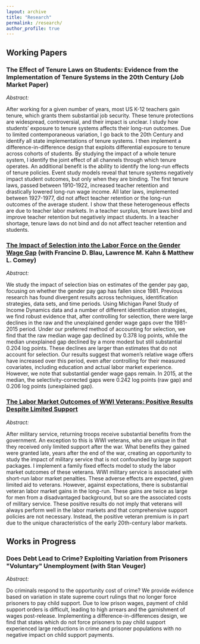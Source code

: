 ```yaml
---
layout: archive
title: "Research"
permalink: /research/
author_profile: true
---
```


## Working Papers

### The Effect of Tenure Laws on Students: Evidence from the Implementation of Tenure Systems in the 20th Century (Job Market Paper)

*Abstract:*

After working for a given number of years, most US K-12 teachers gain tenure, which grants them substantial job security. These tenure protections are widespread, controversial, and their impact is unclear. I study how students’ exposure to tenure systems affects their long-run outcomes. Due to limited contemporaneous variation, I go back to the 20th Century and identify all state implementations of tenure systems. I then implement a difference-in-difference design that exploits differential exposure to tenure across cohorts of students. By studying the impact of a whole tenure system, I identify the joint effect of all channels through which tenure operates. An additional benefit is the ability to identify the long-run effects of tenure policies. Event study models reveal that tenure systems negatively impact student outcomes, but only when they are binding. The first tenure laws, passed between 1910-1922, increased teacher retention and drastically lowered long-run wage income. All later laws, implemented between 1927-1977, did not affect teacher retention or the long-run outcomes of the average student. I show that these heterogeneous effects are due to teacher labor markets. In a teacher surplus, tenure laws bind and improve teacher retention but negatively impact students. In a teacher shortage, tenure laws do not bind and do not affect teacher retention and students.

### [The Impact of Selection into the Labor Force on the Gender Wage Gap](https://www.nber.org/papers/w28855) (with Francine D. Blau, Lawrence M. Kahn & Matthew L. Comey)

*Abstract:*

We study the impact of selection bias on estimates of the gender pay gap, focusing on whether the gender pay gap has fallen since 1981. Previous research has found divergent results across techniques, identification strategies, data sets, and time periods. Using Michigan Panel Study of Income Dynamics data and a number of different identification strategies, we find robust evidence that, after controlling for selection, there were large declines in the raw and the unexplained gender wage gaps over the 1981-2015 period. Under our preferred method of accounting for selection, we find that the raw median wage gap declined by 0.378 log points, while the median unexplained gap declined by a more modest but still substantial 0.204 log points. These declines are larger than estimates that do not account for selection. Our results suggest that women’s relative wage offers have increased over this period, even after controlling for their measured covariates, including education and actual labor market experience. However, we note that substantial gender wage gaps remain. In 2015, at the median, the selectivity-corrected gaps were 0.242 log points (raw gap) and 0.206 log points (unexplained gap).

### [The Labor Market Outcomes of WWI Veterans: Positive Results Despite Limited Support](https://github.com/nboboshko/nboboshko.github.io/raw/master/files/BOBOSHKO_WWI_SEP_V2_2020.pdf)

*Abstract:*

After military service, returning troops receive substantial benefits from the government. An exception 
to this is WWI veterans, who are unique in that they received only limited support after the war. What benefits 
they gained were granted late, years after the end of the war, creating an opportunity to study the impact of 
military service that is not confounded by large support packages. I implement a family fixed effects model to 
study the labor market outcomes of these veterans. WWI military service is associated with short-run labor 
market penalties. These adverse effects are expected, given limited aid to veterans. However, against 
expectations, there is substantial veteran labor market gains in the long-run. These gains are twice as large for 
men from a disadvantaged background, but so are the associated costs of military service. These positive results 
do not imply that veterans will always perform well in the labor markets and that comprehensive support policies 
are not necessary. Instead, the positive veteran premium is in part due to the unique characteristics of the early 
20th-century labor markets. 

## Works in Progress

### Does Debt Lead to Crime? Exploiting Variation from Prisoners "Voluntary" Unemployment (with Stan Veuger)

*Abstract:*

Do criminals respond to the opportunity cost of crime? We provide evidence based on variation in state supreme court rulings that no longer force prisoners to pay child support. Due to low prison wages, payment of child support orders is difficult, leading to high arrears and the garnishment of wages post-release. Implementing a difference-in-differences design, we find that states which do not force prisoners to pay child support experienced large reductions in crime and prisoner populations with no negative impact on child support payments.
